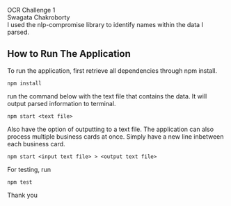 OCR Challenge 1  
Swagata Chakroborty  
I used the nlp-compromise library to identify names within the data I parsed.

## How to Run The Application

To run the application, first retrieve all dependencies through npm install.

`npm install`

 run the command below with the text file that contains the data. It will output parsed information to terminal.

`npm start <text file>`

Also have the option of outputting to a text file. The application can also process multiple business cards at once. Simply have a new line inbetween each business card.

`npm start <input text file> > <output text file>`

For testing, run 

`npm test`

Thank you

